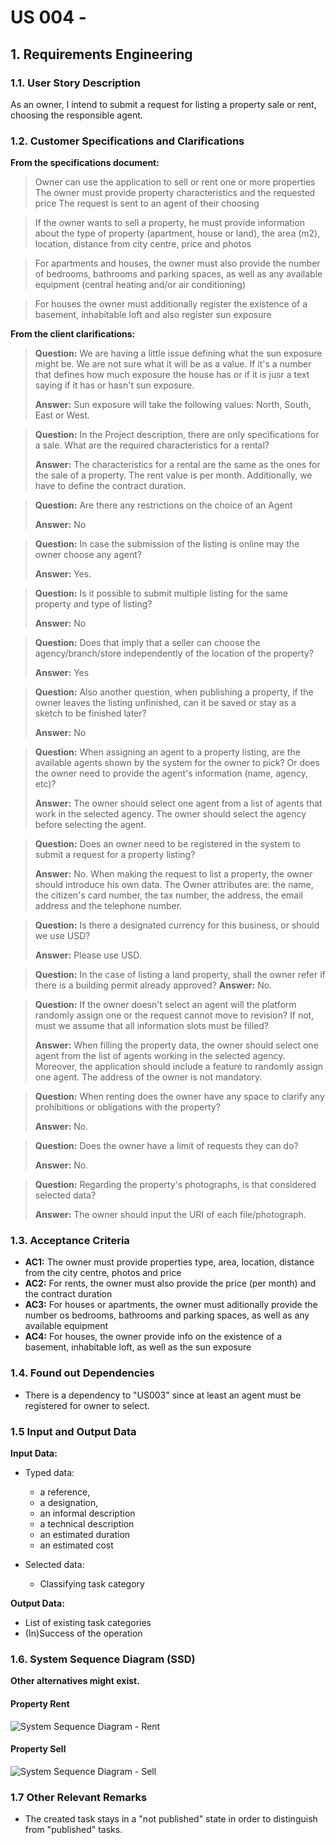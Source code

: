 # US 004 - 

## 1. Requirements Engineering


### 1.1. User Story Description


As an owner, I intend to submit a request for listing a property sale or rent, choosing the responsible agent.



### 1.2. Customer Specifications and Clarifications 


**From the specifications document:**

> Owner can use the application to sell or rent one or more properties
> The owner must provide property characteristics and the requested price
> The request is sent to an agent of their choosing

> If the owner wants to sell a property, he must provide information about the type of property (apartment, house or land), the area (m2), location, distance from city centre, price and photos
 
> For apartments and houses, the owner must also provide the number of bedrooms, bathrooms and parking spaces, as well as any available equipment (central heating and/or air conditioning)

> For houses the owner must additionally register the existence of a basement, inhabitable loft and also register sun exposure


**From the client clarifications:**

> **Question:** We are having a little issue defining what the sun exposure might be. We are not sure what it will be as a value. If it's a number that defines how much exposure the house has or if it is jusr a text saying if it has or hasn't sun exposure.
>  
> **Answer:** Sun exposure will take the following values: North, South, East or West.


> **Question:** In the Project description, there are only specifications for a sale. What are the required characteristics for a rental?
>  
> **Answer:** The characteristics for a rental are the same as the ones for the sale of a property. The rent value is per month. Additionally, we have to define the contract duration.


> **Question:** Are there any restrictions on the choice of an Agent
>
> **Answer:** No


> **Question:** In case the submission of the listing is online may the owner choose any agent?
>
> **Answer:** Yes.


> **Question:** Is it possible to submit multiple listing for the same property and type of listing?
>
> **Answer:** No


> **Question:** Does that imply that a seller can choose the agency/branch/store independently of the location of the property?
>
> **Answer:** Yes


> **Question:** Also another question, when publishing a property, if the owner leaves the listing unfinished, can it be saved or stay as a sketch to be finished later?
>
> **Answer:** No


> **Question:** When assigning an agent to a property listing, are the available agents shown by the system for the owner to pick? Or does the owner need to provide the agent's information (name, agency, etc)?
>
> **Answer:** The owner should select one agent from a list of agents that work in the selected agency. The owner should select the agency before selecting the agent.


> **Question:** Does an owner need to be registered in the system to submit a request for a property listing?
> 
> **Answer:** No. When making the request to list a property, the owner should introduce his own data. The Owner attributes are: the name, the citizen's card number, the tax number, the address, the email address and the telephone number.


> **Question:** Is there a designated currency for this business, or should we use USD?
>
> **Answer:** Please use USD.


> **Question:** In the case of listing a land property, shall the owner refer if there is a building permit already approved?
> **Answer:** No.


> **Question:** If the owner doesn't select an agent will the platform randomly assign one or the request cannot move to revision? If not, must we assume that all information slots must be filled?
> 
> **Answer:** When filling the property data, the owner should select one agent from the list of agents working in the selected agency. Moreover, the application should include a feature to randomly assign one agent. The address of the owner is not mandatory.


> **Question:** When renting does the owner have any space to clarify any prohibitions or obligations with the property?
> 
> **Answer:** No.


> **Question:** Does the owner have a limit of requests they can do?
> 
> **Answer:** No.


> **Question:** Regarding the property's photographs, is that considered selected data?
> 
> **Answer:** The owner should input the URI of each file/photograph.
### 1.3. Acceptance Criteria


* **AC1:** The owner must provide properties type, area, location, distance from the city centre, photos and price
* **AC2:** For rents, the owner must also provide the price (per month) and the contract duration 
* **AC3:** For houses or apartments, the owner must aditionally provide the number os bedrooms, bathrooms and parking spaces, as well as any available equipment
* **AC4:** For houses, the owner provide info on the existence of a basement, inhabitable loft, as well as the sun exposure


### 1.4. Found out Dependencies


* There is a dependency to "US003" since at least an agent must be registered for owner to select.


### 1.5 Input and Output Data


**Input Data:**

* Typed data:
	* a reference, 
	* a designation, 
	* an informal description
	* a technical description
	* an estimated duration
	* an estimated cost
	
* Selected data:
	* Classifying task category 


**Output Data:**

* List of existing task categories
* (In)Success of the operation

### 1.6. System Sequence Diagram (SSD)

**Other alternatives might exist.**

#### Property Rent

![System Sequence Diagram - Rent](svg/us004-system-sequence-diagram-rent-System_Sequence_Diagram__SSD____Rent_Property.svg)

#### Property Sell

![System Sequence Diagram - Sell](svg/us004-system-sequence-diagram-sell-System_Sequence_Diagram__SSD____Sell_Property.svg)

### 1.7 Other Relevant Remarks

* The created task stays in a "not published" state in order to distinguish from "published" tasks.